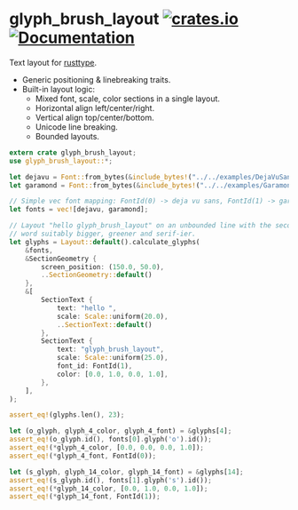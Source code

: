 glyph_brush_layout
[![crates.io](https://img.shields.io/crates/v/glyph_brush_layout.svg)](https://crates.io/crates/glyph_brush_layout)
[![Documentation](https://docs.rs/glyph_brush_layout/badge.svg)](https://docs.rs/glyph_brush_layout)
================
Text layout for [rusttype](https://gitlab.redox-os.org/redox-os/rusttype).

* Generic positioning & linebreaking traits.
* Built-in layout logic:
  - Mixed font, scale, color sections in a single layout.
  - Horizontal align left/center/right.
  - Vertical align top/center/bottom.
  - Unicode line breaking.
  - Bounded layouts.

```rust
extern crate glyph_brush_layout;
use glyph_brush_layout::*;

let dejavu = Font::from_bytes(&include_bytes!("../../examples/DejaVuSans.ttf")[..])?;
let garamond = Font::from_bytes(&include_bytes!("../../examples/GaramondNo8-Reg.ttf")[..])?;

// Simple vec font mapping: FontId(0) -> deja vu sans, FontId(1) -> garamond
let fonts = vec![dejavu, garamond];

// Layout "hello glyph_brush_layout" on an unbounded line with the second
// word suitably bigger, greener and serif-ier.
let glyphs = Layout::default().calculate_glyphs(
    &fonts,
    &SectionGeometry {
        screen_position: (150.0, 50.0),
        ..SectionGeometry::default()
    },
    &[
        SectionText {
            text: "hello ",
            scale: Scale::uniform(20.0),
            ..SectionText::default()
        },
        SectionText {
            text: "glyph_brush_layout",
            scale: Scale::uniform(25.0),
            font_id: FontId(1),
            color: [0.0, 1.0, 0.0, 1.0],
        },
    ],
);

assert_eq!(glyphs.len(), 23);

let (o_glyph, glyph_4_color, glyph_4_font) = &glyphs[4];
assert_eq!(o_glyph.id(), fonts[0].glyph('o').id());
assert_eq!(*glyph_4_color, [0.0, 0.0, 0.0, 1.0]);
assert_eq!(*glyph_4_font, FontId(0));

let (s_glyph, glyph_14_color, glyph_14_font) = &glyphs[14];
assert_eq!(s_glyph.id(), fonts[1].glyph('s').id());
assert_eq!(*glyph_14_color, [0.0, 1.0, 0.0, 1.0]);
assert_eq!(*glyph_14_font, FontId(1));
```
